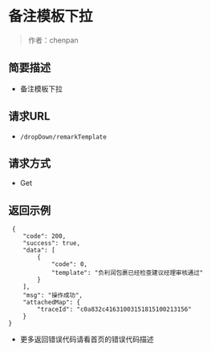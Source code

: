 # 备注模板下拉

> 作者：chenpan

## 简要描述

- 备注模板下拉

## 请求URL
- ` /dropDown/remarkTemplate `
  
## 请求方式
- Get 
## 返回示例 

``` 
 {
    "code": 200,
    "success": true,
    "data": [
        {
            "code": 0,
            "template": "负利润包裹已经检查建议经理审核通过"
        }
    ],
    "msg": "操作成功",
    "attachedMap": {
        "traceId": "c0a832c41631003151815100213156"
    }
}
```
- 更多返回错误代码请看首页的错误代码描述